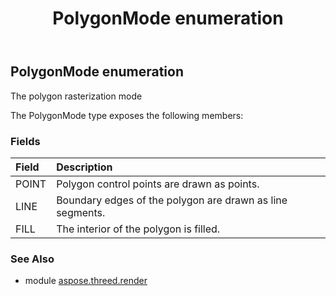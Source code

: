 ﻿---
title: PolygonMode enumeration
second_title: Aspose.3D for Python via .NET API References
description: 
type: docs
weight: 480
url: /python-net/aspose.threed.render/polygonmode/
is_root: false
---

## PolygonMode enumeration

The polygon rasterization mode



The PolygonMode type exposes the following members:

### Fields
| Field | Description |
| :- | :- |
| POINT | Polygon control points are drawn as points. |
| LINE | Boundary edges of the polygon are drawn as line segments. |
| FILL | The interior of the polygon is filled. |


### See Also

* module [aspose.threed.render](../)
